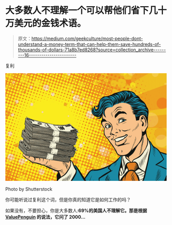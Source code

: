 # 大多数人不理解一个可以帮他们省下几十万美元的金钱术语。

> 原文：<https://medium.com/geekculture/most-people-dont-understand-a-money-term-that-can-help-them-save-hundreds-of-thousands-of-dollars-71a8b7ed8268?source=collection_archive---------16----------------------->

复利

![](img/1dab250b4480b268ad8eb7afb28edadc.png)

Photo by Shutterstock

你可能听说过复利这个词，但是你真的知道它是如何工作的吗？

如果没有，不要担心，你是大多数人:**69%的美国人不理解它。那是根据 [ValuePenguin](https://www.valuepenguin.com/) 的说法，它问了 2000…**